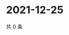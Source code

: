 # 2021-12-25

共 0 条

<!-- BEGIN WEIBO -->
<!-- 最后更新时间 Sat Dec 25 2021 14:18:00 GMT+0800 (China Standard Time) -->

<!-- END WEIBO -->
